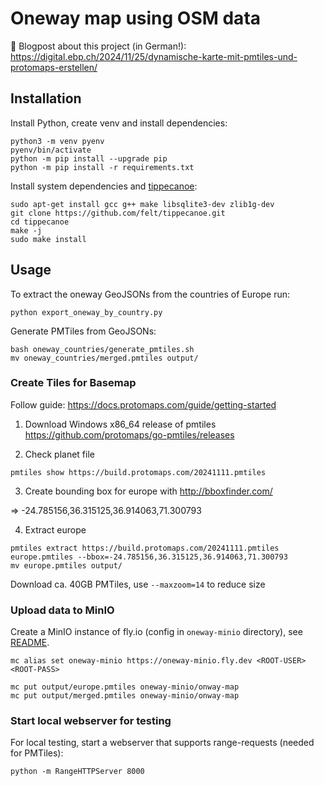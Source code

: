 Oneway map using OSM data
=========================

📖 Blogpost about this project (in German!): https://digital.ebp.ch/2024/11/25/dynamische-karte-mit-pmtiles-und-protomaps-erstellen/


## Installation

Install Python, create venv and install dependencies:

```
python3 -m venv pyenv
pyenv/bin/activate
python -m pip install --upgrade pip
python -m pip install -r requirements.txt
```

Install system dependencies and [tippecanoe](https://github.com/felt/tippecanoe):

```
sudo apt-get install gcc g++ make libsqlite3-dev zlib1g-dev
git clone https://github.com/felt/tippecanoe.git
cd tippecanoe
make -j
sudo make install
```

## Usage

To extract the oneway GeoJSONs from the countries of Europe run:

```
python export_oneway_by_country.py
```

Generate PMTiles from GeoJSONs:

```
bash oneway_countries/generate_pmtiles.sh
mv oneway_countries/merged.pmtiles output/
```

### Create Tiles for Basemap

Follow guide: https://docs.protomaps.com/guide/getting-started

1. Download Windows x86_64 release of pmtiles https://github.com/protomaps/go-pmtiles/releases

2. Check planet file

```
pmtiles show https://build.protomaps.com/20241111.pmtiles
```

3. Create bounding box for europe with http://bboxfinder.com/

=> -24.785156,36.315125,36.914063,71.300793

4. Extract europe

```
pmtiles extract https://build.protomaps.com/20241111.pmtiles europe.pmtiles --bbox=-24.785156,36.315125,36.914063,71.300793
mv europe.pmtiles output/
```

Download ca. 40GB PMTiles, use `--maxzoom=14` to reduce size

### Upload data to MinIO

Create a MinIO instance of fly.io (config in `oneway-minio` directory), see [README](https://github.com/ebp-group/oneway-map/blob/main/oneway-minio/README.md).

```
mc alias set oneway-minio https://oneway-minio.fly.dev <ROOT-USER> <ROOT-PASS>
```

```
mc put output/europe.pmtiles oneway-minio/onway-map
mc put output/merged.pmtiles oneway-minio/onway-map
```

### Start local webserver for testing

For local testing, start a webserver that supports range-requests (needed for PMTiles):

```
python -m RangeHTTPServer 8000
```


